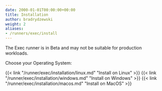 ```yaml
---
date: 2000-01-01T00:00:00+00:00
title: Installation
author: bradrydzewski
weight: 2
aliases:
- /runners/exec/install
---
```


<div class="alert">
The Exec runner is in Beta and may not be suitable for production workloads.
</div>

Choose your Operating System:

{{< link "/runner/exec/installation/linux.md" "Install on Linux" >}}
{{< link "/runner/exec/installation/windows.md" "Install on Windows" >}}
{{< link "/runner/exec/installation/macos.md" "Install on MacOS" >}}
